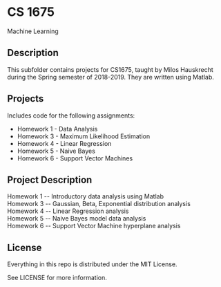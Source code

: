 # CS 1675

Machine Learning

## Description

This subfolder contains projects for CS1675, taught by Milos Hauskrecht during the Spring semester of 2018-2019. They are written using Matlab.

## Projects

Includes code for the following assignments:

*   Homework 1 - Data Analysis
*   Homework 3 - Maximum Likelihood Estimation
*   Homework 4 - Linear Regression
*   Homework 5 - Naive Bayes
*   Homework 6 - Support Vector Machines

## Project Description

Homework 1 -- Introductory data analysis using Matlab <br />
Homework 3 -- Gaussian, Beta, Exponential distribution analysis <br />
Homework 4 -- Linear Regression analysis <br />
Homework 5 -- Naive Bayes model data analysis <br />
Homework 6 -- Support Vector Machine hyperplane analysis <br />

## License

Everything in this repo is distributed under the MIT License.

See LICENSE for more information.
